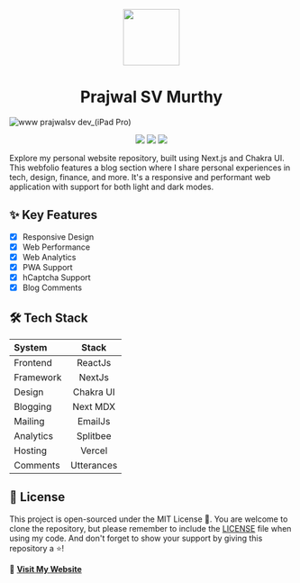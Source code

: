 <p align="center">
  <img width='100' height='100' src="public/android-chrome-192x192.png" />
  <h1 align="center">Prajwal SV Murthy</h1>
</p>

![www prajwalsv dev_(iPad Pro)](https://github.com/Prajwal-S-Venkatesh/personal-website/assets/53730619/9196d015-b408-401c-990d-48030cd28ad9)

<p align="center">
  <img src="https://img.shields.io/github/deployments/Prajwal-S-Venkatesh/personal-website/production?label=Vercel&logo=Vercel&logoColor=white"  />
  <img src="https://img.shields.io/github/license/Prajwal-S-Venkatesh/personal-website"  />
  <img src="https://img.shields.io/twitter/url?url=https://github.com/Prajwal-S-Venkatesh/personal-website"  />
</p>


Explore my personal website repository, built using Next.js and Chakra UI. This webfolio features a blog section where I share personal experiences in tech, design, finance, and more. It's a responsive and performant web application with support for both light and dark modes.

## ✨ Key Features

- [x] Responsive Design
- [x] Web Performance
- [x] Web Analytics
- [x] PWA Support
- [x] hCaptcha Support
- [X] Blog Comments

## 🛠️ Tech Stack

| System      | Stack       |
| :---        |    :----:   |
| Frontend    | ReactJs     |
| Framework   | NextJs      |
| Design      | Chakra UI   |
| Blogging    | Next MDX    |
| Mailing     | EmailJs     |
| Analytics   | Splitbee    |
| Hosting     | Vercel      |
| Comments    | Utterances  |

## 📄 License

This project is open-sourced under the MIT License 🥳. You are welcome to clone the repository, but please remember to include the [LICENSE](LICENSE) file when using my code. And don't forget to show your support by giving this repository a ⭐!

🚀 **[Visit My Website](https://prajwal.me/)**

<!--
## 💅 Colors

The project supports both light & dark modes. I've managed to use only neutral colors in the light mode but the dark mode comes with primary color and uses less of neutral color and colors that blend well together in dark mode. I've listed all the colors used below in both themes.

<table>
<tr><th> Light Mode </th> <th>Dark Mode</th></tr>
<tr><td>

| Name      | Color                                                                 | HEX Code    |
| :---        |    :----:                                                           | :---        |
| Background      | ![#ffffff](https://via.placeholder.com/15/ffffff/000000?text=+) | `#ffffff`   |
| Title      | ![#ffffff](https://via.placeholder.com/15/2d3748/000000?text=+)      | `#2d3748`   |
| Text A      | ![#ffffff](https://via.placeholder.com/15/718096/000000?text=+)     | `#718096`   |
| Text B     |  ![#ffffff](https://via.placeholder.com/15/a0aec0/000000?text=+)     | `#a0aec0`   |
| Numberings |     ![#ffffff](https://via.placeholder.com/15/ffffff29/000000?text=+)| `#ffffff29` |
| Border     | ![#ffffff](https://via.placeholder.com/15/d3d3d3/000000?text=+)      | `#d3d3d3`   |


</td><td>

| Name      | Color                                                                 | HEX Code    |
| :---        |    :----:                                                           | :---        |
| Background      | ![#ffffff](https://via.placeholder.com/15/020817/000000?text=+) | `#10002b`   |
| Title      | ![#ffffff](https://via.placeholder.com/15/ccd6f6/000000?text=+)      | `#ccd6f6`   |
| Text A      | ![#ffffff](https://via.placeholder.com/15/a0aec0/000000?text=+)     | `#a0aec0`   |
| Text B      | ![#ffffff](https://via.placeholder.com/15/717c98/000000?text=+)     | `#717c98`   |
| Primary      | ![#ffffff](https://via.placeholder.com/15/4fd1c5/000000?text=+)    | `#4fd1c5`   |
| Border     | ![#ffffff](https://via.placeholder.com/15/233554/000000?text=+)      | `#233554`   |

</td></tr> 
</table>



## 🔮 Future Enhancements

- [x] Refactor for clean code before project gets bigger
- [ ] Add dynamic sitemap
- [x] Integrate Blog Comments Section
- [ ] Make content json dependant

---
-->
